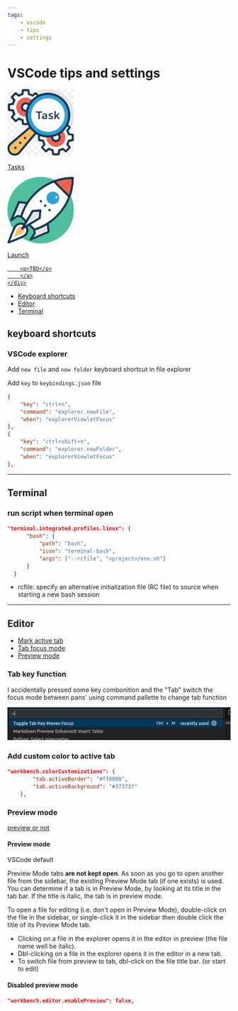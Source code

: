 ```yaml
---
tags:
    - vscode
    - tips
    - settings
---
```


# VSCode tips and settings

<div class="grid-container">
    <div class="grid-item">
        <a href="tasks">
        <img src="images/tasks.png" width="150" height="150">
        <p>Tasks</p>
        </a>
    </div>
    <div class="grid-item">
    <a href="launch">
        <img src="images/launch.png" width="150" height="150">
        <p>Launch</p>
        </a>
    </div>
    <div class="grid-item">
        <a href="remote_ssh">
        
        <p>TBD</p>
        </a>
    </div>
</div>

- [Keyboard shortcuts](#keyboard-shortcuts)
- [Editor](#editor)
- [Terminal](#terminal)

## keyboard shortcuts
### VSCode explorer 
Add `new file` and `new folder` keyboard shortcut in file explorer

Add `key` to `keybindings.json` file
```json
{
    "key": "ctrl+n",
    "command": "explorer.newFile",
    "when": "explorerViewletFocus"
},
{
    "key": "ctrl+shift+n",
    "command": "explorer.newFolder",
    "when": "explorerViewletFocus"
},
```



---



## Terminal
### run script when terminal open

```json
"terminal.integrated.profiles.linux": {
      "bash": {
          "path": "bash",
          "icon": "terminal-bash",
          "args": ["--rcfile", "<project>/env.sh"]
      }
  }
```

- rcfile: specify an alternative initialization file (RC file) to source when starting a new bash session

---


## Editor
- [Mark active tab](#add-custom-color-to-active-tab)
- [Tab focus mode](#tab-key-function)
- [Preview mode](#preview-mode)

### Tab key function

I accidentally pressed some key combonition and the "Tab" switch the focus mode between pans' using command pallette to change tab function

![](images/tab_focus_mode.png)

### Add custom color to active tab

```json
"workbench.colorCustomizations": {
        "tab.activeBorder": "#ff0000",
        "tab.activeBackground": "#373737"
    },
```

### Preview mode
[preview or not](https://vscode.one/new-tab-vscode/)

#### Preview mode
VSCode default

Preview Mode tabs **are not kept open**. As soon as you go to open another file from the sidebar, the existing Preview Mode tab (if one exists) is used. You can determine if a tab is in Preview Mode, by looking at its title in the tab bar. If the title is italic, the tab is in preview mode.

To open a file for editing (i.e. don't open in Preview Mode), double-click on the file in the sidebar, or single-click it in the sidebar then double click the title of its Preview Mode tab.

- Clicking on a file in the explorer opens it in the editor in preview (the file name well be italic).
- Dbl-clicking on a file in the explorer opens it in the editor in a new tab.
- To switch file from preview to tab, dbl-click on the file title bar. (or start to edit)


#### Disabled preview mode
```json
"workbench.editor.enablePreview": false,
```